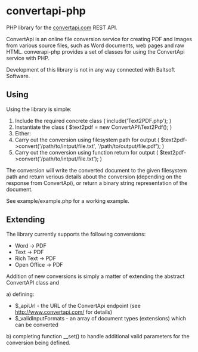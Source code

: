convertapi-php
==============

  PHP library for the [convertapi.com](http://www.convertapi.com) REST API.

ConvertApi is an online file conversion service for creating PDF and Images from various source files, such as Word documents, web pages and raw HTML. converapi-php provides a set of classes for using the ConvertApi service with PHP.

Development of this library is not in any way connected with Baltsoft Software.

Using
-----

Using the library is simple:

1. Include the required concrete class ( include('Text2PDF.php'); )
2. Instantiate the class ( $text2pdf = new ConvertAPI\Text2Pdf(); )
3. Either:
  1. Carry out the conversion using filesystem path for output ( $text2pdf->convert('/path/to/intput/file.txt', '/path/to/output/file.pdf'); )
  2. Carry out the conversion using function return for output ( $text2pdf->convert('/path/to/intput/file.txt'); )

The conversion will write the converted document to the given filesystem path and return verious details about the conversion (depending on the response from ConvertApi), or return a binary string representation of the document.

See example/example.php for a working example.

Extending
---------

The library currently supports the following conversions:
* Word -> PDF
* Text -> PDF
* Rich Text -> PDF
* Open Office -> PDF

Addition of new conversions is simply a matter of extending the abstract ConvertAPI class and

a) defining:
* $_apiUrl - the URL of the ConvertApi endpoint (see http://www.convertapi.com/ for details)
* $_validInputFormats - an array of document types (extensions) which can be converted

b) completing function __set() to handle additional valid parameters for the conversion being defined.

